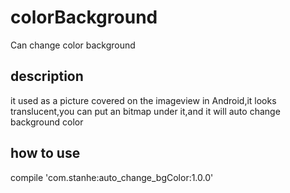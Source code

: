 # colorBackground
Can change color background
## description
it used as a picture covered on the imageview in Android,it looks translucent,you can put an bitmap under it,and it will auto change background color

## how to use
compile 'com.stanhe:auto_change_bgColor:1.0.0'

## 

